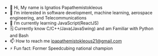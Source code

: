 - 👋 Hi, My name is Ignatios Papathemistokleous
- 👀 I’m interested in software development, machine learning, aerospace engineering, and Telecommunications
- 🌱 I’m currently learning JavaScript(ReactJS)
- 🗒️ Currently know C/C++/Java(JavaSwing) and am Familiar with Python and Bash
- 📫 How to reach me ipapathemistokleous21@gmail.com
- ⚡ Fun fact: Former Speedcubing national champion 
